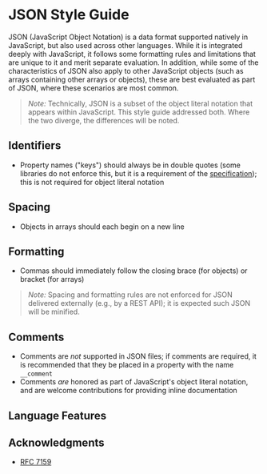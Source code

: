 # JSON Style Guide

JSON (JavaScript Object Notation) is a data format supported natively in JavaScript, but also used across other languages. While it is integrated deeply with JavaScript, it follows some formatting rules and limitations that are unique to it and merit separate evaluation. In addition, while some of the characteristics of JSON also apply to other JavaScript objects (such as arrays containing other arrays or objects), these are best evaluated as part of JSON, where these scenarios are most common.

> *Note:* Technically, JSON is a subset of the object literal notation that appears within JavaScript. This style guide addressed both. Where the two diverge, the differences will be noted.

## Identifiers
- Property names ("keys") should always be in double quotes (some libraries do not enforce this, but it is a requirement of the [specification](http://tools.ietf.org/html/rfc7159)); this is not required for object literal notation

## Spacing
- Objects in arrays should each begin on a new line

## Formatting
- Commas should immediately follow the closing brace (for objects) or bracket (for arrays)

> *Note:* Spacing and formatting rules are not enforced for JSON delivered externally (e.g., by a REST API); it is expected such JSON will be minified.

## Comments
- Comments are *not* supported in JSON files; if comments are required, it is recommended that they be placed in a property with the name `__comment`
- Comments *are* honored as part of JavaScript's object literal notation, and are welcome contributions for providing inline documentation

## Language Features

## Acknowledgments
- [RFC 7159](http://tools.ietf.org/html/rfc7159)